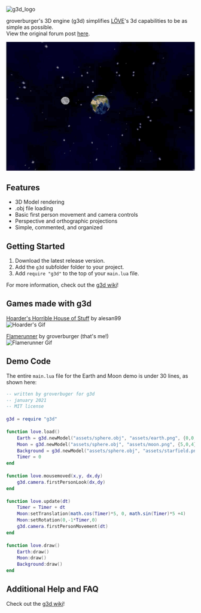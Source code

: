 ![g3d_logo](https://user-images.githubusercontent.com/19754251/91235387-502bb980-e6ea-11ea-9d12-74f762f69859.png)

groverburger's 3D engine (g3d) simplifies [LÖVE](http://love2d.org)'s 3d capabilities to be as simple as possible.<br/>
View the original forum post [here](https://love2d.org/forums/viewtopic.php?f=5&t=86350).

![pic1](demo.gif)

## Features

- 3D Model rendering
- .obj file loading
- Basic first person movement and camera controls
- Perspective and orthographic projections
- Simple, commented, and organized

## Getting Started

1. Download the latest release version.
2. Add the `g3d` subfolder folder to your project.
3. Add `require "g3d"` to the top of your `main.lua` file.

For more information, check out the [g3d wiki](https://github.com/groverburger/g3d/wiki)!

## Games made with g3d

[Hoarder's Horrible House of Stuff](https://alesan99.itch.io/hoarders-horrible-house-of-stuff) by alesan99<br/>
![Hoarder's Gif](https://img.itch.zone/aW1hZ2UvODY2NDc3LzQ4NjYzMDcuZ2lm/original/byZGOE.gif)

[Flamerunner](https://groverburger.itch.io/flamerunner) by groverburger (that's me!)<br/>
![Flamerunner Gif](https://img.itch.zone/aW1nLzMzMDU0NzMuZ2lm/original/%2BM%2F78x.gif)

## Demo Code

The entire `main.lua` file for the Earth and Moon demo is under 30 lines, as shown here:
```lua
-- written by groverbuger for g3d
-- january 2021
-- MIT license

g3d = require "g3d"

function love.load()
    Earth = g3d.newModel("assets/sphere.obj", "assets/earth.png", {0,0,4})
    Moon = g3d.newModel("assets/sphere.obj", "assets/moon.png", {5,0,4}, nil, {0.5,0.5,0.5})
    Background = g3d.newModel("assets/sphere.obj", "assets/starfield.png", {0,0,0}, nil, {500,500,500})
    Timer = 0
end

function love.mousemoved(x,y, dx,dy)
    g3d.camera.firstPersonLook(dx,dy)
end

function love.update(dt)
    Timer = Timer + dt
    Moon:setTranslation(math.cos(Timer)*5, 0, math.sin(Timer)*5 +4)
    Moon:setRotation(0,-1*Timer,0)
    g3d.camera.firstPersonMovement(dt)
end

function love.draw()
    Earth:draw()
    Moon:draw()
    Background:draw()
end
```

## Additional Help and FAQ 

Check out the [g3d wiki](https://github.com/groverburger/g3d/wiki)!
